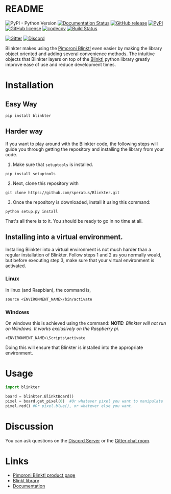 # README
![PyPI - Python Version](https://img.shields.io/pypi/pyversions/blinkter.svg)
[![Documentation Status](https://readthedocs.org/projects/blinkter/badge/?version=latest)](https://blinkter.readthedocs.io/en/latest/?badge=latest)
[![GitHub release](https://img.shields.io/github/release/speratus/Blinkter.svg)](https://github.com/speratus/Blinkter/releases/tag/0.1.5.4)
[![PyPI](https://img.shields.io/pypi/v/blinkter.svg?color=green)](https://pypi.org/project/blinkter/)
[![GitHub license](https://img.shields.io/github/license/speratus/Blinkter.svg)](https://github.com/speratus/Blinkter/blob/master/LICENSE)
[![codecov](https://codecov.io/gh/speratus/Blinkter/branch/master/graph/badge.svg)](https://codecov.io/gh/speratus/Blinkter)
[![Build Status](https://travis-ci.org/speratus/Blinkter.svg?branch=master)](https://travis-ci.org/speratus/Blinkter)

[![Gitter](https://badges.gitter.im/raspberrypi-blinkter/community.svg)](https://gitter.im/raspberrypi-blinkter/community?utm_source=badge&utm_medium=badge&utm_campaign=pr-badge)
[![Discord](https://img.shields.io/discord/610943654806159453?label=discord&logo=discord)](https://discord.gg/YqRfXwJ)

Blinkter makes using the [Pimoroni Blinkt!](https://shop.pimoroni.com/products/blinkt) even  easier by making the library object oriented and 
adding several convenience methods. The intuitive objects that Blinkter layers on top of the [Blinkt!](https://github.com/pimoroni/blinkt)
python library greatly improve ease of use and reduce development times.
# Installation

## Easy Way
```
pip install blinkter
```
## Harder way
If you want to play around with the Blinkter code, the following steps will guide you through getting the repository
and installing the library from your code.

1. Make sure that `setuptools` is installed.
```
pip install setuptools
```
2. Next, clone this repository with
```
git clone https://github.com/speratus/Blinkter.git
```

3. Once the repository is downloaded, install it using this command:
```
python setup.py install
```
That's all there is to it. You should be ready to go in no time at all.

## Installing into a virtual environment.
Installing Blinkter into a virtual environment is not much harder than a regular installation of Blinkter.
Follow steps 1 and 2 as you normally would, but before executing step 3, make sure that your virtual environment is activated.

### Linux
In linux (and Raspbian), the command is,
```
source <ENVIRONMENT_NAME>/bin/activate
```
### Windows
On windows this is achieved using the command:
**NOTE:** *Blinkter will not run on Windows. It works exclusively on the Raspberry pi.*
```
<ENVIRONMENT_NAME>\Scripts\activate
```

Doing this will ensure that Blinkter is installed into the appropriate environment.

# Usage
```python
import blinkter

board = blinkter.BlinktBoard()
pixel = board.get_pixel(0)  #Or whatever pixel you want to manipulate
pixel.red() #Or pixel.blue(), or whatever else you want.
```

# Discussion

You can ask questions on the [Discord Server](https://discord.gg/YqRfXwJ) or the [Gitter chat room](https://gitter.im/raspberrypi-blinkter/community?utm_source=share-link&utm_medium=link&utm_campaign=share-link).

# Links
* [Pimoroni Blinkt! product page](https://shop.pimoroni.com/products/blinkt)
* [Blinkt library](https://github.com/pimoroni/blinkt)
* [Documentation](https://blinkter.readthedocs.io/)
